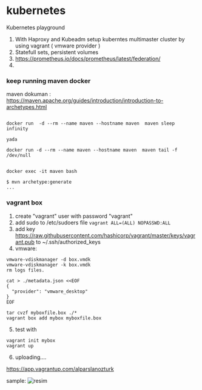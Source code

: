# kubernetes
Kubernetes playground


1. With Haproxy and Kubeadm setup kuberntes multimaster cluster by using vagrant ( vmware provider )
2. Statefull sets, persistent volumes 
3. https://prometheus.io/docs/prometheus/latest/federation/
4. 



### keep running maven docker 


maven dokuman :  https://maven.apache.org/guides/introduction/introduction-to-archetypes.html

```

docker run  -d --rm --name maven --hostname maven  maven sleep infinity

yada 

docker run -d --rm --name maven --hostname maven  maven tail -f /dev/null


docker exec -it maven bash 

$ mvn archetype:generate
...
```



###  vagrant box 

1. create "vagrant" user with password "vagrant"
2. add sudo to /etc/sudoers file ```vagrant ALL=(ALL) NOPASSWD:ALL```
3. add key https://raw.githubusercontent.com/hashicorp/vagrant/master/keys/vagrant.pub to ~/.ssh/authorized_keys
4. vmware: 
```
vmware-vdiskmanager -d box.vmdk
vmware-vdiskmanager -k box.vmdk
rm logs files. 

cat > ./metadata.json <<EOF
{
  "provider": "vmware_desktop"
}
EOF

tar cvzf myboxfile.box ./*
vagrant box add mybox myboxfile.box
```
5. test with 
```
vagrant init mybox 
vagrant up
```
6. uploading....

https://app.vagrantup.com/alparslanozturk

sample:
![resim](https://user-images.githubusercontent.com/9527118/187871158-84135ccc-d1cf-478a-8eb4-cedd4556f244.png)



